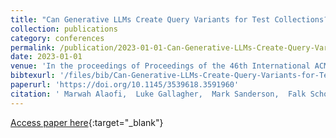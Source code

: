 ```yaml
---
title: "Can Generative LLMs Create Query Variants for Test Collections? An Exploratory Study"
collection: publications
category: conferences
permalink: /publication/2023-01-01-Can-Generative-LLMs-Create-Query-Variants-for-Test-Collections-An-Exploratory-Study
date: 2023-01-01
venue: 'In the proceedings of Proceedings of the 46th International ACM SIGIR Conference on Research and Development in Information Retrieval, SIGIR 2023, Taipei, Taiwan, July 23-27, 2023'
bibtexurl: '/files/bib/Can-Generative-LLMs-Create-Query-Variants-for-Test-Collections-An-Exploratory-Study.bib'
paperurl: 'https://doi.org/10.1145/3539618.3591960'
citation: ' Marwah Alaofi,  Luke Gallagher,  Mark Sanderson,  Falk Scholer,  Paul Thomas, &quot;Can Generative LLMs Create Query Variants for Test Collections? An Exploratory Study.&quot; In the proceedings of Proceedings of the 46th International ACM SIGIR Conference on Research and Development in Information Retrieval, SIGIR 2023, Taipei, Taiwan, July 23-27, 2023, 2023.'
---
```

[Access paper here](https://doi.org/10.1145/3539618.3591960){:target="_blank"}

